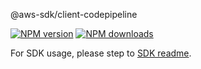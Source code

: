@aws-sdk/client-codepipeline

[![NPM version](https://img.shields.io/npm/v/@aws-sdk/client-codepipeline/rc.svg)](https://www.npmjs.com/package/@aws-sdk/client-codepipeline)
[![NPM downloads](https://img.shields.io/npm/dm/@aws-sdk/client-codepipeline.svg)](https://www.npmjs.com/package/@aws-sdk/client-codepipeline)

For SDK usage, please step to [SDK readme](https://github.com/aws/aws-sdk-js-v3).

